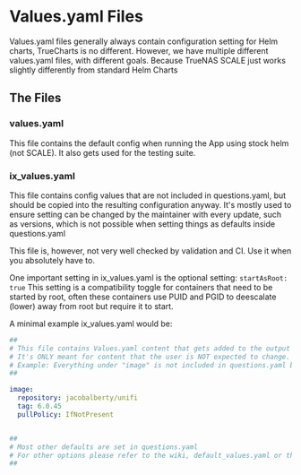 # Values.yaml Files

Values.yaml files generally always contain configuration setting for Helm charts, TrueCharts is no different. However, we have multiple different values.yaml files, with different goals. Because TrueNAS SCALE just works slightly differently from standard Helm Charts

## The Files

### values.yaml

This file contains the default config when running the App using stock helm (not SCALE). It also gets used for the testing suite.

### ix_values.yaml

This file contains config values that are not included in questions.yaml, but should be copied into the resulting configuration anyway. It's mostly used to ensure setting can be changed by the maintainer with every update, such as versions, which is not possible when setting things as defaults inside questions.yaml

This file is, however, not very well checked by validation and CI. Use it when you absolutely have to.

One important setting in ix_values.yaml is the optional setting: `startAsRoot: true` This setting is a compatibility toggle for containers that need to be started by root, often these containers use PUID and PGID to deescalate (lower) away from root but require it to start.

A minimal example ix_values.yaml would be:

```yaml
##
# This file contains Values.yaml content that gets added to the output of questions.yaml
# It's ONLY meant for content that the user is NOT expected to change.
# Example: Everything under "image" is not included in questions.yaml but is included here.
##

image:
  repository: jacobalberty/unifi
  tag: 6.0.45
  pullPolicy: IfNotPresent


##
# Most other defaults are set in questions.yaml
# For other options please refer to the wiki, default_values.yaml or the common library chart
##

```
